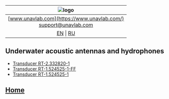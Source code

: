 | ![logo](https://ucnl.github.io/documentation/sm_logo.png) |
| :---: |
| [www.unavlab.com](https://www.unavlab.com/) <br/> [support@unavlab.com](mailto:support@unavlab.com) |
| [EN](underwater_acoustic_antennas_en.md) \| [RU](underwater_acoustic_antennas_ru.md) |

## Underwater acoustic antennas and hydrophones
* [Transducer RT-2.332820-1](/Docs/EN/Antennas/RT-2.332820-1_specification_en.pdf)
* [Transducer RT-1.524525-1-FF](/Docs/EN/Antennas/RT-1.524525-1-FF_specification_en.pdf)
* [Transducer RT-1.524525-1](/Docs/EN/Antennas/RT-1.524525-1_specification_en.pdf)

## [Home](README.md)
